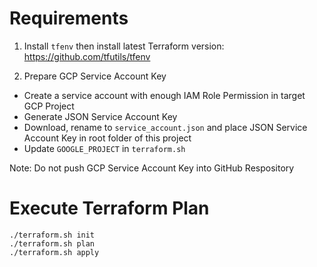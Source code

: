 # Requirements

1. Install `tfenv` then install latest Terraform version: https://github.com/tfutils/tfenv

1. Prepare GCP Service Account Key
- Create a service account with enough IAM Role Permission in target GCP Project
- Generate JSON Service Account Key
- Download, rename to `service_account.json` and place JSON Service Account Key in root folder of this project
- Update `GOOGLE_PROJECT` in `terraform.sh`

Note: Do not push GCP Service Account Key into GitHub Respository

# Execute Terraform Plan
```
./terraform.sh init
./terraform.sh plan
./terraform.sh apply
```

